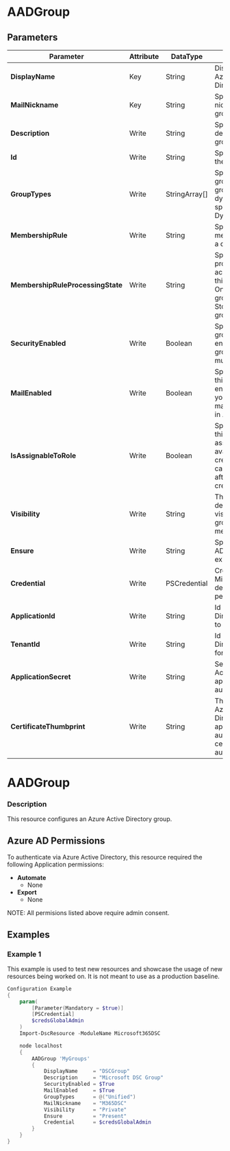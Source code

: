 ﻿# AADGroup

## Parameters

| Parameter | Attribute | DataType | Description | Allowed Values |
| --- | --- | --- | --- | --- |
| **DisplayName** | Key | String | DisplayName of the Azure Active Directory Group ||
| **MailNickname** | Key | String | Specifies a mail nickname for the group. ||
| **Description** | Write | String | Specifies a description for the group. ||
| **Id** | Write | String | Specifies an ID for the group. ||
| **GroupTypes** | Write | StringArray[] | Specifies that the group is a dynamic group. To create a dynamic group, specify a value of DynamicMembership. ||
| **MembershipRule** | Write | String | Specifies the membership rule for a dynamic group. ||
| **MembershipRuleProcessingState** | Write | String | Specifies the rule processing state. The acceptable values for this parameter are: On. Process the group rule or Paused. Stop processing the group rule. |On, Paused|
| **SecurityEnabled** | Write | Boolean | Specifies whether the group is security enabled. For security groups, this value must be $True. ||
| **MailEnabled** | Write | Boolean | Specifies whether this group is mail enabled. Currently, you cannot create mail enabled groups in Azure AD. ||
| **IsAssignableToRole** | Write | Boolean | Specifies whether this group can be assigned a role. Only available when creating a group and can't be modified after group is created. ||
| **Visibility** | Write | String | This parameter determines the visibility of the group's content and members list. |Public, Private, HiddenMembership|
| **Ensure** | Write | String | Specify if the Azure AD Group should exist or not. |Present, Absent|
| **Credential** | Write | PSCredential | Credentials for the Microsoft Graph delegated permissions. ||
| **ApplicationId** | Write | String | Id of the Azure Active Directory application to authenticate with. ||
| **TenantId** | Write | String | Id of the Azure Active Directory tenant used for authentication. ||
| **ApplicationSecret** | Write | String | Secret of the Azure Active Directory application to authenticate with. ||
| **CertificateThumbprint** | Write | String | Thumbprint of the Azure Active Directory application's authentication certificate to use for authentication. ||

# AADGroup

### Description

This resource configures an Azure Active Directory group.

## Azure AD Permissions

To authenticate via Azure Active Directory, this resource required the following Application permissions:

* **Automate**
  * None
* **Export**
  * None

NOTE: All permisions listed above require admin consent.

## Examples

### Example 1

This example is used to test new resources and showcase the usage of new resources being worked on.
It is not meant to use as a production baseline.

```powershell
Configuration Example
{
    param(
        [Parameter(Mandatory = $true)]
        [PSCredential]
        $credsGlobalAdmin
    )
    Import-DscResource -ModuleName Microsoft365DSC

    node localhost
    {
        AADGroup 'MyGroups'
        {
            DisplayName     = "DSCGroup"
            Description     = "Microsoft DSC Group"
            SecurityEnabled = $True
            MailEnabled     = $True
            GroupTypes      = @("Unified")
            MailNickname    = "M365DSC"
            Visibility      = "Private"
            Ensure          = "Present"
            Credential      = $credsGlobalAdmin
        }
    }
}
```

